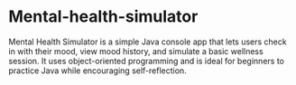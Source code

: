 # Mental-health-simulator
Mental Health Simulator is a simple Java console app that lets users check in with their mood, view mood history, and simulate a basic wellness session. It uses object-oriented programming and is ideal for beginners to practice Java while encouraging self-reflection.
